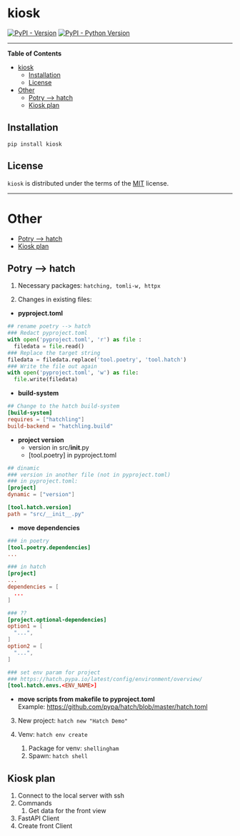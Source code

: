 # kiosk

[![PyPI - Version](https://img.shields.io/pypi/v/kiosk.svg)](https://pypi.org/project/kiosk)
[![PyPI - Python Version](https://img.shields.io/pypi/pyversions/kiosk.svg)](https://pypi.org/project/kiosk)

-----

**Table of Contents**

- [kiosk](#kiosk)
  - [Installation](#installation)
  - [License](#license)
- [Other](#other)
  - [Potry --\> hatch](#potry----hatch)
  - [Kiosk plan](#kiosk-plan)

## Installation

```console
pip install kiosk
```

## License

`kiosk` is distributed under the terms of the [MIT](https://spdx.org/licenses/MIT.html) license.

---

# Other

- [Potry --\> hatch](#potry----hatch)
- [Kiosk plan](#kiosk-plan)

## Potry --> hatch

1. Necessary packages: ```hatching, tomli-w, httpx```

2. Changes in existing files:  
   
- **pyproject.toml**  

```python
## rename poetry --> hatch
### Redact pyproject.toml 
with open('pyproject.toml', 'r') as file :
  filedata = file.read()
### Replace the target string
filedata = filedata.replace('tool.poetry', 'tool.hatch')
### Write the file out again
with open('pyproject.toml', 'w') as file:
  file.write(filedata)
```

- **build-system**

```toml
## Change to the hatch build-system
[build-system]
requires = ["hatchling"]
build-backend = "hatchling.build"
```

- **project version**  
  - version in src/__init__.py  
  - [tool.poetry] in pyproject.toml

```toml
## dinamic
### version in another file (not in pyproject.toml)
### in pyproject.toml:
[project]
dynamic = ["version"]

[tool.hatch.version]
path = "src/__init__.py"
```
- **move dependencies**
```toml
### in poetry
[tool.poetry.dependencies]
...

### in hatch 
[project]
...
dependencies = [
  ...
]

### ??
[project.optional-dependencies]
option1 = [
  "...",
]
option2 = [
  "...",
]

### set env param for project 
### https://hatch.pypa.io/latest/config/environment/overview/
[tool.hatch.envs.<ENV_NAME>]
```  
- **move scripts from makefile to pyproject.toml**  
Example: https://github.com/pypa/hatch/blob/master/hatch.toml




3. New project: ```hatch new "Hatch Demo"```

4. Venv: ```hatch env create```
   1. Package for venv: ```shellingham```  
   2. Spawn: ```hatch shell```



## Kiosk plan

1. Connect to the local server with ssh
2. Commands
   1. Get data for the front view
3. FastAPI Client
4. Create front Client

